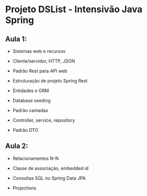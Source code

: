 # Projeto DSList - Intensivão Java Spring

## Aula 1:

* Sistemas web e recursos

* Cliente/servidor, HTTP, JSON

* Padrão Rest para API web

* Estruturação de projeto Spring Rest

* Entidades e ORM

* Database seeding

* Padrão camadas

* Controller, service, repository

* Padrão DTO

## Aula 2:

* Relacionamentos N-N

* Classe de associação, embedded id

* Consultas SQL no Spring Data JPA

* Projections



